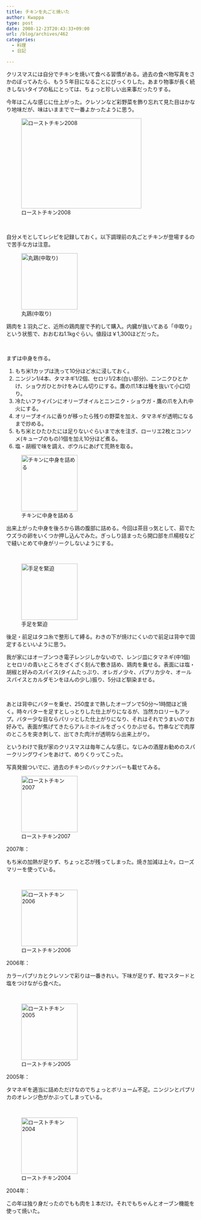 ```yaml
---
title: チキンを丸ごと焼いた
author: Kwappa
type: post
date: 2008-12-23T20:43:33+09:00
url: /blog/archives/462
categories:
  - 料理
  - 日記

---
```

クリスマスには自分でチキンを焼いて食べる習慣がある。過去の食べ物写真をさかのぼってみたら、もう５年目になることにびっくりした。あまり物事が長く続きしないタイプの私にとっては、ちょっと珍しい出来事だったりする。
  
今年はこんな感じに仕上がった。クレソンなど彩野菜を飾り忘れて見た目はかなり地味だが、味はいままでで一番よかったように思う。
  
<figure id="attachment_463" aria-describedby="caption-attachment-463" style="width: 320px" class="wp-caption aligncenter"><img src="/blog/images/2008/12/08-12-23_20-43.jpg" alt="ローストチキン2008" title="ローストチキン2008" width="320" height="240" class="size-medium wp-image-463" /><figcaption id="caption-attachment-463" class="wp-caption-text">ローストチキン2008</figcaption></figure>
  
<br style="clear:both;" />
  
自分メモとしてレシピを記録しておく。以下調理前の丸ごとチキンが登場するので苦手な方は注意。
  
<!--more-->


  
<figure id="attachment_465" aria-describedby="caption-attachment-465" style="width: 150px" class="wp-caption alignleft"><img src="/blog/images/2008/12/08-12-23_18-44.jpg" alt="丸鶏(中取り)" title="丸鶏(中取り)" width="150" height="150" class="size-thumbnail wp-image-465" /><figcaption id="caption-attachment-465" class="wp-caption-text">丸鶏(中取り)</figcaption></figure>
  
鶏肉を１羽丸ごと、近所の鶏肉屋で予約して購入。内臓が抜いてある「中取り」という状態で、おおむね1.1kgぐらい。値段は￥1,300ほどだった。
  
<br style="clear:both;" />
  
まずは中身を作る。

  1. もち米1カップは洗って10分ほど水に浸しておく。
  2. ニンジン1/4本、タマネギ1/2個、セロリ1/2本(白い部分)、ニンニクひとかけ、ショウガひとかけをみじん切りにする。鷹の爪1本は種を抜いて小口切り。
  3. 冷たいフライパンにオリーブオイルとニンニク・ショウガ・鷹の爪を入れ中火にする。
  4. オリーブオイルに香りが移ったら残りの野菜を加え、タマネギが透明になるまで炒める。
  5. もち米とひたひたには足りないぐらいまで水を注ぎ、ローリエ2枚とコンソメ(キューブのもの)1個を加え10分ほど煮る。
  6. 塩・胡椒で味を調え、ボウルにあげて荒熱を取る。

<figure id="attachment_464" aria-describedby="caption-attachment-464" style="width: 150px" class="wp-caption alignleft"><img src="/blog/images/2008/12/08-12-23_18-49.jpg" alt="チキンに中身を詰める" title="チキンに中身を詰める" width="150" height="150" class="size-thumbnail wp-image-464" /><figcaption id="caption-attachment-464" class="wp-caption-text">チキンに中身を詰める</figcaption></figure>
  
出来上がった中身を後ろから鶏の腹部に詰める。今回は茶目っ気として、茹でたウズラの卵をいくつか押し込んでみた。ぎっしり詰まったら開口部を爪楊枝などで縫いとめて中身がリークしないようにする。
  
<br style="clear:both;" />
  
<figure id="attachment_466" aria-describedby="caption-attachment-466" style="width: 150px" class="wp-caption alignleft"><img src="/blog/images/2008/12/08-12-23_19-03.jpg" alt="手足を緊迫" title="手足を緊迫" width="150" height="150" class="size-thumbnail wp-image-466" /><figcaption id="caption-attachment-466" class="wp-caption-text">手足を緊迫</figcaption></figure>
  
後足・前足はタコ糸で整形して縛る。わきの下が焼けにくいので前足は背中で固定するといいように思う。
  
我が家にはオーブンつき電子レンジしかないので、レンジ皿にタマネギ(中1個)とセロリの青いところをざくざく刻んで敷き詰め、鶏肉を乗せる。表面には塩・胡椒と好みのスパイス(タイムたっぷり、オレガノ少々、パプリカ少々、オールスパイスとカルダモンをほんの少し)振り、5分ほど馴染ませる。
  
<br style="clear:both;" />
  
あとは背中にバターを乗せ、250度まで熱したオーブンで50分～1時間ほど焼く。時々バターを足すとしっとりした仕上がりになるが、当然カロリーもアップ。バター少な目ならパリッとした仕上がりになり、それはそれでうまいのでお好みで。表面が焦げてきたらアルミホイルをざっくりかぶせる。竹串などで肉厚のところを突き刺して、出てきた肉汁が透明なら出来上がり。
  
というわけで我が家のクリスマスは毎年こんな感じ。なじみの酒屋お勧めのスパークリングワインをあけて、めりくりってこった。
  
写真発掘ついでに、過去のチキンのバックナンバーも載せてみる。
  
<figure id="attachment_467" aria-describedby="caption-attachment-467" style="width: 150px" class="wp-caption alignleft"><img src="/blog/images/2008/12/07-12-24_19-58.jpg" alt="ローストチキン2007" title="ローストチキン2007" width="150" height="150" class="size-thumbnail wp-image-467" /><figcaption id="caption-attachment-467" class="wp-caption-text">ローストチキン2007</figcaption></figure>
  
2007年：
  
もち米の加熱が足りず、ちょっと芯が残ってしまった。焼き加減は上々。ローズマリーを使っている。
  
<br style="clear:both;" />
  
<figure id="attachment_468" aria-describedby="caption-attachment-468" style="width: 150px" class="wp-caption alignleft"><img src="/blog/images/2008/12/06-12-24_19-10.jpg" alt="ローストチキン2006" title="ローストチキン2006" width="150" height="150" class="size-thumbnail wp-image-468" /><figcaption id="caption-attachment-468" class="wp-caption-text">ローストチキン2006</figcaption></figure>
  
2006年：
  
カラーパプリカとクレソンで彩りは一番きれい。下味が足りず、粒マスタードと塩をつけながら食べた。
  
<br style="clear:both;" />
  
<figure id="attachment_469" aria-describedby="caption-attachment-469" style="width: 150px" class="wp-caption alignleft"><img src="/blog/images/2008/12/05-12-24_20-27.jpg" alt="ローストチキン2005" title="ローストチキン2005" width="150" height="150" class="size-thumbnail wp-image-469" /><figcaption id="caption-attachment-469" class="wp-caption-text">ローストチキン2005</figcaption></figure>
  
2005年：
  
タマネギを適当に詰めただけなのでちょっとボリューム不足。ニンジンとパプリカのオレンジ色がかぶってしまっている。
  
<br style="clear:both;" />
  
<figure id="attachment_470" aria-describedby="caption-attachment-470" style="width: 150px" class="wp-caption alignleft"><img src="/blog/images/2008/12/04-12-23_01-46.jpg" alt="ローストチキン2004" title="ローストチキン2004" width="150" height="150" class="size-thumbnail wp-image-470" /><figcaption id="caption-attachment-470" class="wp-caption-text">ローストチキン2004</figcaption></figure>
  
2004年：
  
この年は独り身だったのでもも肉を１本だけ。それでもちゃんとオーブン機能を使って焼いた。
  
<br style="clear:both;" />
